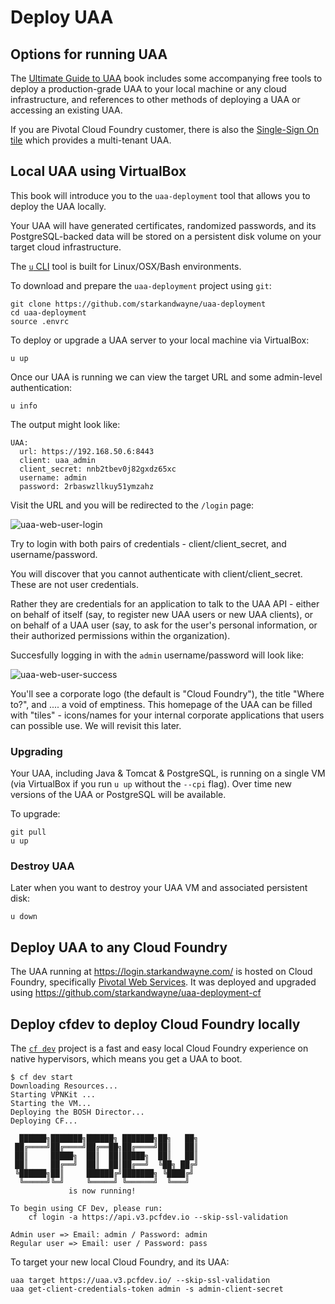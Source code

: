 # Deploy UAA

## Options for running UAA

The [Ultimate Guide to UAA](/) book includes some accompanying free tools to deploy a production-grade UAA to your local machine or any cloud infrastructure, and references to other methods of deploying a UAA or accessing an existing UAA.

If you are Pivotal Cloud Foundry customer, there is also the [Single-Sign On tile](https://docs.pivotal.io/p-identity/) which provides a multi-tenant UAA.

## Local UAA using VirtualBox

This book will introduce you to the `uaa-deployment` tool that allows you to deploy the UAA locally.

Your UAA will have generated certificates, randomized passwords, and its PostgreSQL-backed data will be stored on a persistent disk volume on your target cloud infrastructure.

The [`u` CLI](https://github.com/starkandwayne/uaa-deployment) tool is built for Linux/OSX/Bash environments.

To download and prepare the `uaa-deployment` project using `git`:

```text
git clone https://github.com/starkandwayne/uaa-deployment
cd uaa-deployment
source .envrc
```

To deploy or upgrade a UAA server to your local machine via VirtualBox:

```text
u up
```

Once our UAA is running we can view the target URL and some admin-level authentication:

```text
u info
```

The output might look like:

```text
UAA:
  url: https://192.168.50.6:8443
  client: uaa_admin
  client_secret: nnb2tbev0j82gxdz65xc
  username: admin
  password: 2rbaswzllkuy51ymzahz
```

Visit the URL and you will be redirected to the `/login` page:

![uaa-web-user-login](images/uaa-web-user-login.png)

Try to login with both pairs of credentials - client/client_secret, and username/password.

You will discover that you cannot authenticate with client/client_secret. These are not user credentials.

Rather they are credentials for an application to talk to the UAA API - either on behalf of itself (say, to register new UAA users or new UAA clients), or on behalf of a UAA user (say, to ask for the user's personal information, or their authorized permissions within the organization).

Succesfully logging in with the `admin` username/password will look like:

![uaa-web-user-success](images/uaa-web-user-success.png)

You'll see a corporate logo (the default is "Cloud Foundry"), the title "Where to?", and .... a void of emptiness. This homepage of the UAA can be filled with "tiles" - icons/names for your internal corporate applications that users can possible use. We will revisit this later.

### Upgrading

Your UAA, including Java & Tomcat & PostgreSQL, is running on a single VM (via VirtualBox if you run `u up` without the `--cpi` flag). Over time new versions of the UAA or PostgreSQL will be available.

To upgrade:

```text
git pull
u up
```

### Destroy UAA

Later when you want to destroy your UAA VM and associated persistent disk:

```text
u down
```

## Deploy UAA to any Cloud Foundry

The UAA running at https://login.starkandwayne.com/ is hosted on Cloud Foundry, specifically [Pivotal Web Services](https://run.pivotal.io). It was deployed and upgraded using https://github.com/starkandwayne/uaa-deployment-cf

## Deploy cfdev to deploy Cloud Foundry locally

The [`cf dev`](https://github.com/cloudfoundry-incubator/cfdev) project is a fast and easy local Cloud Foundry experience on native hypervisors, which means you get a UAA to boot.

```text
$ cf dev start
Downloading Resources...
Starting VPNKit ...
Starting the VM...
Deploying the BOSH Director...
Deploying CF...

  ██████╗███████╗██████╗ ███████╗██╗   ██╗
 ██╔════╝██╔════╝██╔══██╗██╔════╝██║   ██║
 ██║     █████╗  ██║  ██║█████╗  ██║   ██║
 ██║     ██╔══╝  ██║  ██║██╔══╝  ╚██╗ ██╔╝
 ╚██████╗██║     ██████╔╝███████╗ ╚████╔╝
  ╚═════╝╚═╝     ╚═════╝ ╚══════╝  ╚═══╝
             is now running!

To begin using CF Dev, please run:
    cf login -a https://api.v3.pcfdev.io --skip-ssl-validation

Admin user => Email: admin / Password: admin
Regular user => Email: user / Password: pass
```

To target your new local Cloud Foundry, and its UAA:

```text
uaa target https://uaa.v3.pcfdev.io/ --skip-ssl-validation
uaa get-client-credentials-token admin -s admin-client-secret
```
